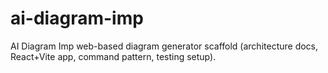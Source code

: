 # ai-diagram-imp
AI Diagram Imp web-based diagram generator scaffold (architecture docs, React+Vite app, command pattern, testing setup).
